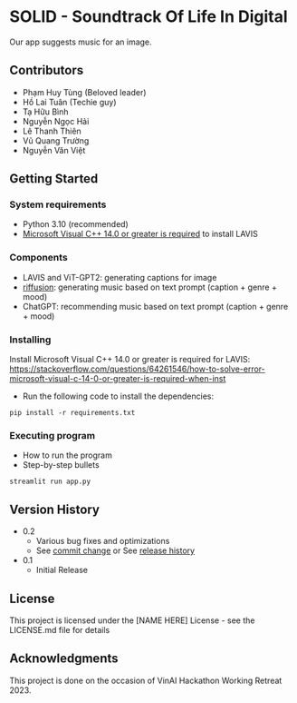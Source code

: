 # SOLID - Soundtrack Of Life In Digital

Our app suggests music for an image.

## Contributors

+ Phạm Huy Tùng (Beloved leader)
+ Hồ Lai Tuân (Techie guy)
+ Tạ Hữu Bình
+ Nguyễn Ngọc Hải
+ Lê Thanh Thiên
+ Vũ Quang Trường
+ Nguyễn Văn Việt


## Getting Started

### System requirements

* Python 3.10 (recommended)
* [Microsoft Visual C++ 14.0 or greater is required](https://visualstudio.microsoft.com/visual-cpp-build-tools/) to install LAVIS

### Components

* LAVIS and ViT-GPT2: generating captions for image
* [riffusion](https://github.com/riffusion/riffusion): generating music based on text prompt (caption + genre + mood)
* ChatGPT: recommending music based on text prompt (caption + genre + mood)

### Installing

Install Microsoft Visual C++ 14.0 or greater is required for LAVIS: https://stackoverflow.com/questions/64261546/how-to-solve-error-microsoft-visual-c-14-0-or-greater-is-required-when-inst

* Run the following code to install the dependencies:

```
pip install -r requirements.txt
```

### Executing program

* How to run the program
* Step-by-step bullets
```
streamlit run app.py
```


## Version History

* 0.2
    * Various bug fixes and optimizations
    * See [commit change]() or See [release history]()
* 0.1
    * Initial Release

## License

This project is licensed under the [NAME HERE] License - see the LICENSE.md file for details

## Acknowledgments
This project is done on the occasion of VinAI Hackathon Working Retreat 2023.
